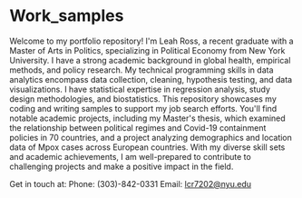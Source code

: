 # Work_samples

Welcome to my portfolio repository! I'm Leah Ross, a recent graduate with a Master of Arts in Politics, specializing in Political Economy from New York University. I have a strong academic background in global health, empirical methods, and policy research. My technical programming skills in data analytics encompass data collection, cleaning, hypothesis testing, and data visualizations. I have statistical expertise in regression analysis, study design methodologies, and biostatistics. This repository showcases my coding and writing samples to support my job search efforts. You'll find notable academic projects, including my Master's thesis, which examined the relationship between political regimes and Covid-19 containment policies in 70 countries, and a project analyzing demographics and location data of Mpox cases across European countries. With my diverse skill sets and academic achievements, I am well-prepared to contribute to challenging projects and make a positive impact in the field.

Get in touch at: 
Phone: (303)-842-0331 Email: lcr7202@nyu.edu

